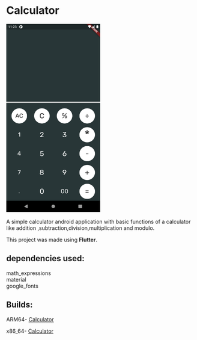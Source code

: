 # Calculator
<img src="https://github.com/Recker4244/Calculator_Application/blob/main/calculator.png" width="250" height="500"/>

A simple calculator android application with basic functions of a calculator like addition ,subtraction,division,multiplication and modulo.

This project was made using **Flutter**.

## dependencies used:
math_expressions  
material  
google_fonts  

## Builds:
ARM64- [Calculator](../main/Builds/app-arm64-v8a-release.apk)  

x86_64- [Calculator](../main/Builds/app-x86_64-release.apk)